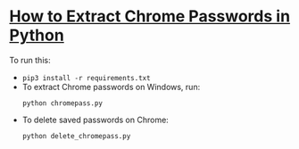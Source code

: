 # [How to Extract Chrome Passwords in Python](https://www.thepythoncode.com/article/extract-chrome-passwords-python)
To run this:
- `pip3 install -r requirements.txt`
- To extract Chrome passwords on Windows, run:
    ```
    python chromepass.py
    ```
- To delete saved passwords on Chrome:
    ```
    python delete_chromepass.py
    ```